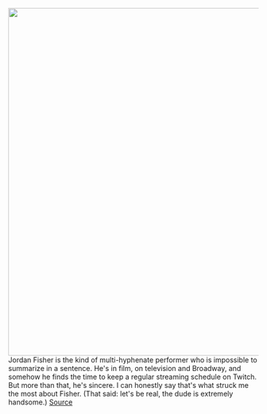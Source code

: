 <img src='https://cdn.vox-cdn.com/thumbor/SNi6tlUXzNiMNGRiwWV3AwyKsLs=/83x0:1854x985/1200x800/filters:focal(788x84:1094x390)/cdn.vox-cdn.com/uploads/chorus_image/image/67624100/1225883047.jpg.0.jpg' width='700px' /><br/>
Jordan Fisher is the kind of multi-hyphenate performer who is impossible to summarize in a sentence. He's in film, on television and Broadway, and somehow he finds the time to keep a regular streaming schedule on Twitch. But more than that, he's sincere. I can honestly say that's what struck me the most about Fisher. (That said: let's be real, the dude is extremely handsome.)
<a href='https://www.theverge.com/2020/10/13/21514330/jordan-fisher-twitch-verizon-5g-anime-streaming'> Source <a/>